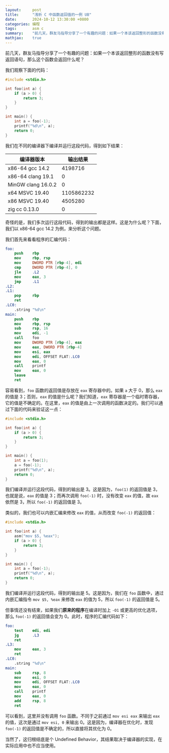 ```yaml
---
layout:     post
title:      "浅析 C 中函数返回值的一例 UB"
date:       2024-10-12 13:30:00 +0800
categories: 编程
tags:       asm c
summary:    "前几天，群友马指导分享了一个有趣的问题：如果一个本该返回整形的函数没有写返回语句，那么这个函数会返回什么呢？我们观察不同编译器下的行为，发现结果各不相同。本文以 x86-64 gcc 14.2 为例，分析了函数返回值的实现原理，并探讨了优化选项对结果的影响。"
mathjax:    true
---
```


前几天，群友马指导分享了一个有趣的问题：如果一个本该返回整形的函数没有写返回语句，那么这个函数会返回什么呢？

我们观察下面的代码：

```c
#include <stdio.h>

int foo(int a) {
    if (a > 0) {
        return 3;
    }
}

int main() {
    int a = foo(-1);
    printf("%d\n", a);
    return 0;
}
```

我们在不同的编译器下编译并运行这段代码，得到如下结果：

| 编译器版本 | 输出结果 |
| ---------- | ----------- |
| x86-64 gcc 14.2 | 4198716 |
| x86-64 clang 19.1 | 0 |
| MinGW clang 16.0.2 | 0 |
| x64 MSVC 19.40 | 1105862232 |
| x86 MSVC 19.40 | 4505280 |
| zig cc 0.13.0 | 0 |

奇怪的是，我们多次运行这段代码，得到的输出都是这样。这是为什么呢？下面，我们以 x86-64 gcc 14.2 为例，来分析这个问题。

我们首先来看看程序的汇编代码：

```nasm
foo:
    push    rbp
    mov     rbp, rsp
    mov     DWORD PTR [rbp-4], edi
    cmp     DWORD PTR [rbp-4], 0
    jle     .L2
    mov     eax, 3
    jmp     .L1
.L2:
.L1:
    pop     rbp
    ret
.LC0:
    .string "%d\n"
main:
    push    rbp
    mov     rbp, rsp
    sub     rsp, 16
    mov     edi, -1
    call    foo
    mov     DWORD PTR [rbp-4], eax
    mov     eax, DWORD PTR [rbp-4]
    mov     esi, eax
    mov     edi, OFFSET FLAT:.LC0
    mov     eax, 0
    call    printf
    mov     eax, 0
    leave
    ret
```

容易看到，`foo` 函数的返回值是存放在 `eax` 寄存器中的。如果 `a` 大于 0，那么 `eax` 的值是 3；否则，`eax` 的值是什么呢？我们知道，`eax` 寄存器是一个临时寄存器，它的值是不确定的。在这里，`eax` 的值是由上一次调用的函数决定的。我们可以通过下面的代码来验证这一点：

```c
#include <stdio.h>

int foo(int a) {
    if (a > 0) {
        return 3;
    }
}

int main() {
    int a = foo(1);
    a = foo(-1);
    printf("%d\n", a);
    return 0;
}
```

我们编译并运行这段代码，得到的输出是 3。这是因为，`foo(1)` 的返回值是 3，也就是说，`eax` 的值是 3；而再次调用 `foo(-1)` 时，没有改变 `eax` 的值，故 `eax` 依然是 3，所以 `foo(-1)` 的返回值是 3。

类似的，我们也可以内嵌汇编来修改 `eax` 的值，从而改变 `foo(-1)` 的返回值：

```c
#include <stdio.h>

int foo(int a) {
    asm("mov $5, %eax");
    if (a > 0) {
        return 3;
    }
}

int main() {
    int a = foo(-1);
    printf("%d\n", a);
    return 0;
}
```

我们编译并运行这段代码，得到的输出是 5。这是因为，我们在 `foo` 函数中，通过内嵌汇编指令 `mov $5, %eax` 来修改 `eax` 的值为 5，所以 `foo(-1)` 的返回值是 5。

但事情还没有结束，如果我们**原来的程序**在编译时加上 `-O1` 或更高的优化选项，那么 `foo(-1)` 的返回值会变为 0。此时，程序的汇编代码如下：

```nasm
foo:
    test    edi, edi
    jg      .L3
    ret
.L3:
    mov     eax, 3
    ret
.LC0:
    .string "%d\n"
main:
    sub     rsp, 8
    mov     esi, 0
    mov     edi, OFFSET FLAT:.LC0
    mov     eax, 0
    call    printf
    mov     eax, 0
    add     rsp, 8
    ret
```

可以看到，这里并没有调用 `foo` 函数。不同于之前通过 `mov esi eax` 来输出 `eax` 的值，这次是通过 `mov esi, 0` 来输出 0。这是因为，编译器在优化时，发现 `foo(-1)` 的返回值是不确定的，所以直接将其优化为 0。

当然了，这归根结底是个 Undefined Behavior，其结果取决于编译器的实现，在实际应用中也不应当使用。
